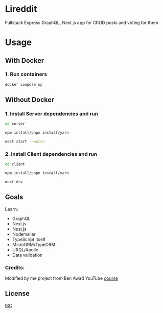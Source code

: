 # Lireddit

Fullstack Express GraphQL, Next.js app for CRUD posts and voting for them

# Usage

## With Docker

### 1. Run containers
```bash
docker compose up 
```


## Without Docker
### 1. Install Server dependencies and run
```bash
cd server
```
```bash
npm install/pnpm install/yarn
```
```bash
nest start --watch
```

### 2. Install Client dependencies and run
```bash
cd client
```
```bash
npm install/pnpm install/yarn
```
```bash
next dev
```




## Goals
Learn:
- GraphQL
- Next.js
- Nest.js
- Nodemailer
- TypeScript itself
- MicroORM/TypeORM
- URQL/Apollo
- Data validation

### Credits:
Modified by me project from Ben Awad YouTube [course](https://www.youtube.com/watch?v=I6ypD7qv3Z8)

## License
[ISC](https://opensource.org/licenses/ISC)
